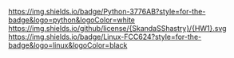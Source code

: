 https://img.shields.io/badge/Python-3776AB?style=for-the-badge&logo=python&logoColor=white
https://img.shields.io/github/license/{SkandaSShastry}/{HW1}.svg
https://img.shields.io/badge/Linux-FCC624?style=for-the-badge&logo=linux&logoColor=black
